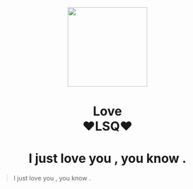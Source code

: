 <div align="center">
    <img  width=180 src="https://cdn.jsdelivr.net/gh/sun0225SUN/Awesome-Love-Code/assets/logo.png"/>
    <h1>Love<br>❤️LSQ❤️</h1> 
    <h1>I just love you , you know .</h1>
</div>

> I just love you , you know .
